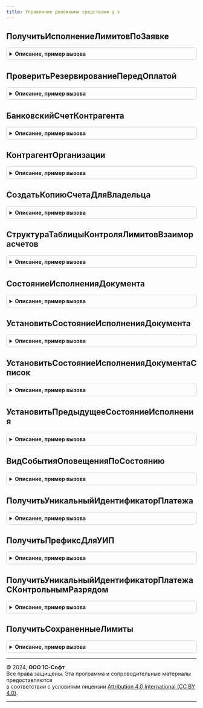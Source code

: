 ```yaml
---
title: Управление денежными средствами у х
---
```



## ПолучитьИсполнениеЛимитовПоЗаявке
<details style="margin: 1em 0; padding: 0.5em; border: 1px solid #ccc; border-radius: 6px;">

<summary style="font-weight: bold; cursor: pointer;">Описание, пример вызова</summary>

```bsl

//////////////////////////////////////////////////////////////////////////////////////////////////
// ПРОЦЕДУРЫ КОНТРОЛЯ ОСТАТКОВ ДЕНЕЖНЫХ СРЕДСТВ

// Функция устарела, применяется для обратной совместимости с маршрутами из 1С: Консолидации
Функция ПолучитьИсполнениеЛимитовПоЗаявке(Ссылка) Экспорт
```

Пример вызова
```bsl
Результат = УправлениеДенежнымиСредствамиУХ.ПолучитьИсполнениеЛимитовПоЗаявке(Ссылка) 
```
</details>

## ПроверитьРезервированиеПередОплатой
<details style="margin: 1em 0; padding: 0.5em; border: 1px solid #ccc; border-radius: 6px;">

<summary style="font-weight: bold; cursor: pointer;">Описание, пример вызова</summary>

```bsl

Функция ПроверитьРезервированиеПередОплатой(ДокументПланирования) Экспорт
```

Пример вызова
```bsl
Результат = УправлениеДенежнымиСредствамиУХ.ПроверитьРезервированиеПередОплатой(ДокументПланирования) 
```
</details>

## БанковскийСчетКонтрагента
<details style="margin: 1em 0; padding: 0.5em; border: 1px solid #ccc; border-radius: 6px;">

<summary style="font-weight: bold; cursor: pointer;">Описание, пример вызова</summary>

```bsl

// Функция возвращает банковский счет контрагента по счету организации
//
// Параметры:
//  СчетОрганизации	 - 	СправочникСсылка.БанковскиеСчета - банковский счет организации
//
// Возвращаемое значение:
//  СправочникСсылка.БанковскиеСчета - банковский счет контрагента, соответствующий указанному счету организации.
//		Если счет не найден, возвращается пустая ссылка.
//
Функция БанковскийСчетКонтрагента(СчетОрганизации) Экспорт
```

Пример вызова
```bsl
Результат = УправлениеДенежнымиСредствамиУХ.БанковскийСчетКонтрагента(СчетОрганизации) 
```
</details>

## КонтрагентОрганизации
<details style="margin: 1em 0; padding: 0.5em; border: 1px solid #ccc; border-radius: 6px;">

<summary style="font-weight: bold; cursor: pointer;">Описание, пример вызова</summary>

```bsl

// Функция возвращает контрагента, соответствующего искомой организации.
//
// Параметры:
//  Организация	 - 	СправочникСсылка.Организации - организация, для которой ищется соответствующий контрагент.
//
// Возвращаемое значение:
//  СправочникСсылка.Контрагенты - найденный контрагент. Если контрагент не обнаружен, возвращается пустая ссылка.
//
Функция КонтрагентОрганизации(Организация) Экспорт
```

Пример вызова
```bsl
Результат = УправлениеДенежнымиСредствамиУХ.КонтрагентОрганизации(Организация) 
```
</details>

## СоздатьКопиюСчетаДляВладельца
<details style="margin: 1em 0; padding: 0.5em; border: 1px solid #ccc; border-radius: 6px;">

<summary style="font-weight: bold; cursor: pointer;">Описание, пример вызова</summary>

```bsl

// Создаёт банковский счёт-копию для счёта СчетИсточникВход и устанавливает
// новому счёту владельцем элемент НовыйВладелецВход. Возвращает ссылку на созданный
// счёт.
Функция СоздатьКопиюСчетаДляВладельца(СчетИсточникВход, НовыйВладелецВход) Экспорт
```

Пример вызова
```bsl
Результат = УправлениеДенежнымиСредствамиУХ.СоздатьКопиюСчетаДляВладельца(СчетИсточникВход, НовыйВладелецВход) 
```
</details>

## СтруктураТаблицыКонтроляЛимитовВзаиморасчетов
<details style="margin: 1em 0; padding: 0.5em; border: 1px solid #ccc; border-radius: 6px;">

<summary style="font-weight: bold; cursor: pointer;">Описание, пример вызова</summary>

```bsl

Функция СтруктураТаблицыКонтроляЛимитовВзаиморасчетов() Экспорт
```

Пример вызова
```bsl
Результат = УправлениеДенежнымиСредствамиУХ.СтруктураТаблицыКонтроляЛимитовВзаиморасчетов() 
```
</details>

## СостояниеИсполненияДокумента
<details style="margin: 1em 0; padding: 0.5em; border: 1px solid #ccc; border-radius: 6px;">

<summary style="font-weight: bold; cursor: pointer;">Описание, пример вызова</summary>

```bsl

Функция СостояниеИсполненияДокумента(Ссылка) Экспорт
```

Пример вызова
```bsl
Результат = УправлениеДенежнымиСредствамиУХ.СостояниеИсполненияДокумента(Ссылка) 
```
</details>

## УстановитьСостояниеИсполненияДокумента
<details style="margin: 1em 0; padding: 0.5em; border: 1px solid #ccc; border-radius: 6px;">

<summary style="font-weight: bold; cursor: pointer;">Описание, пример вызова</summary>

```bsl

Функция УстановитьСостояниеИсполненияДокумента(Знач ДокументПланирования, Знач ИдентификаторПозиции, Знач Состояние, Знач Период = Неопределено, Знач Автор = Неопределено, Документ = неопределено) Экспорт
```

Пример вызова
```bsl
Результат = УправлениеДенежнымиСредствамиУХ.УстановитьСостояниеИсполненияДокумента(ДокументПланирования, ИдентификаторПозиции, Состояние, Период, Автор, Документ);
```
</details>

## УстановитьСостояниеИсполненияДокументаСписок
<details style="margin: 1em 0; padding: 0.5em; border: 1px solid #ccc; border-radius: 6px;">

<summary style="font-weight: bold; cursor: pointer;">Описание, пример вызова</summary>

```bsl

Функция УстановитьСостояниеИсполненияДокументаСписок(Знач ТаблицаДокументовПланирования, Знач Состояние, Знач Период = Неопределено, Знач Автор = Неопределено, Документ = неопределено) Экспорт
```

Пример вызова
```bsl
Результат = УправлениеДенежнымиСредствамиУХ.УстановитьСостояниеИсполненияДокументаСписок(ТаблицаДокументовПланирования, Состояние, Период, Автор, Документ);
```
</details>

## УстановитьПредыдущееСостояниеИсполнения
<details style="margin: 1em 0; padding: 0.5em; border: 1px solid #ccc; border-radius: 6px;">

<summary style="font-weight: bold; cursor: pointer;">Описание, пример вызова</summary>

```bsl

Функция УстановитьПредыдущееСостояниеИсполнения(Знач ДокументПланирования, Знач ИдентификаторПозиции, Знач ТекущееСостояние, Знач Период = Неопределено, Знач Автор = Неопределено) Экспорт
```

Пример вызова
```bsl
Результат = УправлениеДенежнымиСредствамиУХ.УстановитьПредыдущееСостояниеИсполнения(ДокументПланирования, ИдентификаторПозиции, ТекущееСостояние, Период, Автор);
```
</details>

## ВидСобытияОповещенияПоСостоянию
<details style="margin: 1em 0; padding: 0.5em; border: 1px solid #ccc; border-radius: 6px;">

<summary style="font-weight: bold; cursor: pointer;">Описание, пример вызова</summary>

```bsl

Функция ВидСобытияОповещенияПоСостоянию(Знач Состояние) Экспорт
```

Пример вызова
```bsl
Результат = УправлениеДенежнымиСредствамиУХ.ВидСобытияОповещенияПоСостоянию(Состояние));
```
</details>

## ПолучитьУникальныйИдентификаторПлатежа
<details style="margin: 1em 0; padding: 0.5em; border: 1px solid #ccc; border-radius: 6px;">

<summary style="font-weight: bold; cursor: pointer;">Описание, пример вызова</summary>

```bsl

// Заполняет уникальный идентификатор платежа
Функция ПолучитьУникальныйИдентификаторПлатежа(Объект) Экспорт
```

Пример вызова
```bsl
Результат = УправлениеДенежнымиСредствамиУХ.ПолучитьУникальныйИдентификаторПлатежа(Объект) 
```
</details>

## ПолучитьПрефиксДляУИП
<details style="margin: 1em 0; padding: 0.5em; border: 1px solid #ccc; border-radius: 6px;">

<summary style="font-weight: bold; cursor: pointer;">Описание, пример вызова</summary>

```bsl

Функция ПолучитьПрефиксДляУИП(Ссылка) Экспорт
```

Пример вызова
```bsl
Результат = УправлениеДенежнымиСредствамиУХ.ПолучитьПрефиксДляУИП(Ссылка) 
```
</details>

## ПолучитьУникальныйИдентификаторПлатежаСКонтрольнымРазрядом
<details style="margin: 1em 0; padding: 0.5em; border: 1px solid #ccc; border-radius: 6px;">

<summary style="font-weight: bold; cursor: pointer;">Описание, пример вызова</summary>

```bsl

Функция ПолучитьУникальныйИдентификаторПлатежаСКонтрольнымРазрядом(Код,Сдвиг = Неопределено) Экспорт
```

Пример вызова
```bsl
Результат = УправлениеДенежнымиСредствамиУХ.ПолучитьУникальныйИдентификаторПлатежаСКонтрольнымРазрядом(Код, Сдвиг);
```
</details>

## ПолучитьСохраненныеЛимиты
<details style="margin: 1em 0; padding: 0.5em; border: 1px solid #ccc; border-radius: 6px;">

<summary style="font-weight: bold; cursor: pointer;">Описание, пример вызова</summary>

```bsl

// Функция сохранена для поддержания совместимости с предыдущими версиями. Перенесена из ОМ.КонтрольЛимитовУХ
Функция ПолучитьСохраненныеЛимиты(Ссылка, Знач ВидБюджета = Неопределено) Экспорт
```

Пример вызова
```bsl
Результат = УправлениеДенежнымиСредствамиУХ.ПолучитьСохраненныеЛимиты(Ссылка, ВидБюджета);
```
</details>

---

© 2024, **ООО 1С-Софт**  
Все права защищены. Эта программа и сопроводительные материалы предоставляются  
в соответствии с условиями лицензии [Attribution 4.0 International (CC BY 4.0)](https://creativecommons.org/licenses/by/4.0/legalcode).

---
